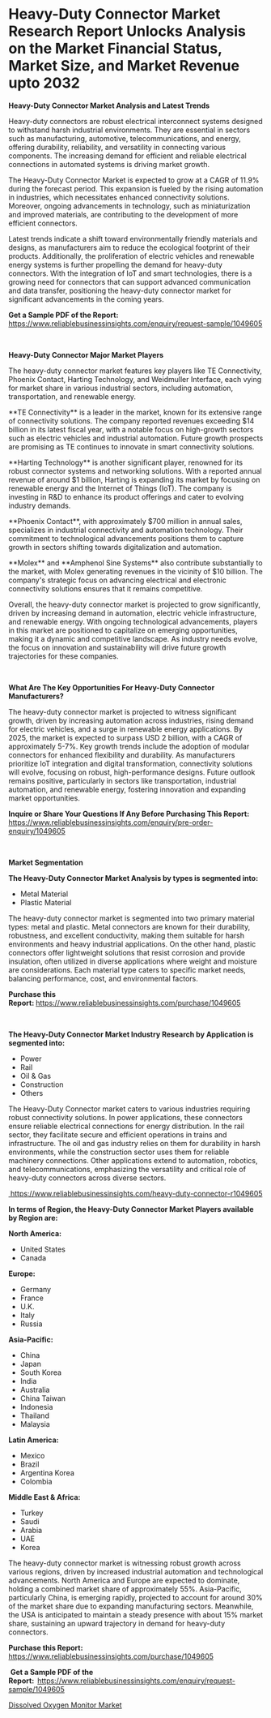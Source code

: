 <p><h1>Heavy-Duty Connector Market Research Report Unlocks Analysis on the Market Financial Status, Market Size, and Market Revenue upto 2032</h1></p><p><strong>Heavy-Duty Connector Market Analysis and Latest Trends</strong></p>
<p><p>Heavy-duty connectors are robust electrical interconnect systems designed to withstand harsh industrial environments. They are essential in sectors such as manufacturing, automotive, telecommunications, and energy, offering durability, reliability, and versatility in connecting various components. The increasing demand for efficient and reliable electrical connections in automated systems is driving market growth.</p><p>The Heavy-Duty Connector Market is expected to grow at a CAGR of 11.9% during the forecast period. This expansion is fueled by the rising automation in industries, which necessitates enhanced connectivity solutions. Moreover, ongoing advancements in technology, such as miniaturization and improved materials, are contributing to the development of more efficient connectors.</p><p>Latest trends indicate a shift toward environmentally friendly materials and designs, as manufacturers aim to reduce the ecological footprint of their products. Additionally, the proliferation of electric vehicles and renewable energy systems is further propelling the demand for heavy-duty connectors. With the integration of IoT and smart technologies, there is a growing need for connectors that can support advanced communication and data transfer, positioning the heavy-duty connector market for significant advancements in the coming years.</p></p>
<p><strong>Get a Sample PDF of the Report:&nbsp;</strong> <a href="https://www.reliablebusinessinsights.com/enquiry/request-sample/1049605?utm_campaign=2209&utm_medium=2&utm_source=Github&utm_content=ia&utm_term=18022025&utm_id=heavy-duty-connector">https://www.reliablebusinessinsights.com/enquiry/request-sample/1049605</a></p>
<p>&nbsp;</p>
<p><strong>Heavy-Duty Connector Major Market Players</strong></p>
<p><p>The heavy-duty connector market features key players like TE Connectivity, Phoenix Contact, Harting Technology, and Weidmuller Interface, each vying for market share in various industrial sectors, including automation, transportation, and renewable energy.</p><p>**TE Connectivity** is a leader in the market, known for its extensive range of connectivity solutions. The company reported revenues exceeding $14 billion in its latest fiscal year, with a notable focus on high-growth sectors such as electric vehicles and industrial automation. Future growth prospects are promising as TE continues to innovate in smart connectivity solutions.</p><p>**Harting Technology** is another significant player, renowned for its robust connector systems and networking solutions. With a reported annual revenue of around $1 billion, Harting is expanding its market by focusing on renewable energy and the Internet of Things (IoT). The company is investing in R&D to enhance its product offerings and cater to evolving industry demands.</p><p>**Phoenix Contact**, with approximately $700 million in annual sales, specializes in industrial connectivity and automation technology. Their commitment to technological advancements positions them to capture growth in sectors shifting towards digitalization and automation.</p><p>**Molex** and **Amphenol Sine Systems** also contribute substantially to the market, with Molex generating revenues in the vicinity of $10 billion. The company's strategic focus on advancing electrical and electronic connectivity solutions ensures that it remains competitive.</p><p>Overall, the heavy-duty connector market is projected to grow significantly, driven by increasing demand in automation, electric vehicle infrastructure, and renewable energy. With ongoing technological advancements, players in this market are positioned to capitalize on emerging opportunities, making it a dynamic and competitive landscape. As industry needs evolve, the focus on innovation and sustainability will drive future growth trajectories for these companies.</p></p>
<p>&nbsp;</p>
<p><strong>What Are The Key Opportunities For Heavy-Duty Connector Manufacturers?</strong></p>
<p><p>The heavy-duty connector market is projected to witness significant growth, driven by increasing automation across industries, rising demand for electric vehicles, and a surge in renewable energy applications. By 2025, the market is expected to surpass USD 2 billion, with a CAGR of approximately 5-7%. Key growth trends include the adoption of modular connectors for enhanced flexibility and durability. As manufacturers prioritize IoT integration and digital transformation, connectivity solutions will evolve, focusing on robust, high-performance designs. Future outlook remains positive, particularly in sectors like transportation, industrial automation, and renewable energy, fostering innovation and expanding market opportunities.</p></p>
<p><strong>Inquire or Share Your Questions If Any Before Purchasing This Report:</strong> <a href="https://www.reliablebusinessinsights.com/enquiry/pre-order-enquiry/1049605?utm_campaign=2209&utm_medium=2&utm_source=Github&utm_content=ia&utm_term=18022025&utm_id=heavy-duty-connector">https://www.reliablebusinessinsights.com/enquiry/pre-order-enquiry/1049605</a></p>
<p>&nbsp;</p>
<p><strong>Market Segmentation</strong></p>
<p><strong>The Heavy-Duty Connector Market Analysis by types is segmented into:</strong></p>
<p><ul><li>Metal Material</li><li>Plastic Material</li></ul></p>
<p><p>The heavy-duty connector market is segmented into two primary material types: metal and plastic. Metal connectors are known for their durability, robustness, and excellent conductivity, making them suitable for harsh environments and heavy industrial applications. On the other hand, plastic connectors offer lightweight solutions that resist corrosion and provide insulation, often utilized in diverse applications where weight and moisture are considerations. Each material type caters to specific market needs, balancing performance, cost, and environmental factors.</p></p>
<p><strong>Purchase this Report:&nbsp;</strong><a href="https://www.reliablebusinessinsights.com/purchase/1049605?utm_campaign=2209&utm_medium=2&utm_source=Github&utm_content=ia&utm_term=18022025&utm_id=heavy-duty-connector">https://www.reliablebusinessinsights.com/purchase/1049605</a></p>
<p>&nbsp;</p>
<p><strong>The Heavy-Duty Connector Market Industry Research by Application is segmented into:</strong></p>
<p><ul><li>Power</li><li>Rail</li><li>Oil & Gas</li><li>Construction</li><li>Others</li></ul></p>
<p><p>The Heavy-Duty Connector market caters to various industries requiring robust connectivity solutions. In power applications, these connectors ensure reliable electrical connections for energy distribution. In the rail sector, they facilitate secure and efficient operations in trains and infrastructure. The oil and gas industry relies on them for durability in harsh environments, while the construction sector uses them for reliable machinery connections. Other applications extend to automation, robotics, and telecommunications, emphasizing the versatility and critical role of heavy-duty connectors across diverse sectors.</p></p>
<p><a href="https://www.reliablebusinessinsights.com/heavy-duty-connector-r1049605?utm_campaign=2209&utm_medium=2&utm_source=Github&utm_content=ia&utm_term=18022025&utm_id=heavy-duty-connector">&nbsp;https://www.reliablebusinessinsights.com/heavy-duty-connector-r1049605</a></p>
<p><strong>In terms of Region, the Heavy-Duty Connector Market Players available by Region are:</strong></p>
<p>
    <p> <strong> North America: </strong>
        <ul>
            <li>United States</li>
            <li>Canada</li>
        </ul>
        </p> 
    <p> <strong> Europe: </strong>
        <ul>
            <li>Germany</li>
            <li>France</li>
            <li>U.K.</li>
            <li>Italy</li>
            <li>Russia</li>
        </ul>
        </p> 
    <p> <strong> Asia-Pacific: </strong>
        <ul>
            <li>China</li>
            <li>Japan</li>
            <li>South Korea</li>
            <li>India</li>
            <li>Australia</li>
            <li>China Taiwan</li>
            <li>Indonesia</li>
            <li>Thailand</li>
            <li>Malaysia</li>
        </ul>
        </p> 
    <p> <strong> Latin America: </strong>
        <ul>
            <li>Mexico</li>
            <li>Brazil</li>
            <li>Argentina Korea</li>
            <li>Colombia</li>
        </ul>
        </p> 
    <p> <strong> Middle East & Africa: </strong>
        <ul>
            <li>Turkey</li>
            <li>Saudi</li>
            <li>Arabia</li>
            <li>UAE</li>
            <li>Korea</li>
        </ul>
    </p>
    </p>
<p><p>The heavy-duty connector market is witnessing robust growth across various regions, driven by increased industrial automation and technological advancements. North America and Europe are expected to dominate, holding a combined market share of approximately 55%. Asia-Pacific, particularly China, is emerging rapidly, projected to account for around 30% of the market share due to expanding manufacturing sectors. Meanwhile, the USA is anticipated to maintain a steady presence with about 15% market share, sustaining an upward trajectory in demand for heavy-duty connectors.</p></p>
<p><strong>Purchase this Report: </strong><a href="https://www.reliablebusinessinsights.com/purchase/1049605?utm_campaign=2209&utm_medium=2&utm_source=Github&utm_content=ia&utm_term=18022025&utm_id=heavy-duty-connector">https://www.reliablebusinessinsights.com/purchase/1049605</a></p>
<p>&nbsp;<strong>Get a Sample PDF of the Report:&nbsp;&nbsp;</strong><a href="https://www.reliablebusinessinsights.com/enquiry/request-sample/1049605?utm_campaign=2209&utm_medium=2&utm_source=Github&utm_content=ia&utm_term=18022025&utm_id=heavy-duty-connector">https://www.reliablebusinessinsights.com/enquiry/request-sample/1049605</a></p>
<p><strong></strong></p>
<p><p><a href="https://github.com/kbollin866/Market-Research-Report-List-1/blob/main/dissolved-oxygen-monitor-market.md?utm_campaign=2209&utm_medium=2&utm_source=Github&utm_content=ia&utm_term=18022025&utm_id=heavy-duty-connector">Dissolved Oxygen Monitor Market</a></p></p>